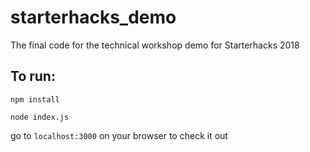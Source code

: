 # starterhacks_demo
The final code for the technical workshop demo for Starterhacks 2018

## To run:

`npm install`

`node index.js`

go to `localhost:3000` on your browser to check it out

